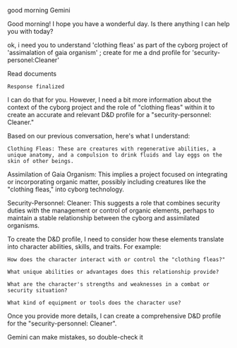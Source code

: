 good morning Gemini

Good morning! I hope you have a wonderful day. Is there anything I can help you with today?

ok, i need you to understand 'clothing fleas' as part of the cyborg project of 'assimalation of gaia organism' ; create for me a dnd profile for 'security-personel:Cleaner'

Read documents

    Response finalized

I can do that for you. However, I need a bit more information about the context of the cyborg project and the role of "clothing fleas" within it to create an accurate and relevant D&D profile for a "security-personnel: Cleaner."

Based on our previous conversation, here's what I understand:

    Clothing Fleas: These are creatures with regenerative abilities, a unique anatomy, and a compulsion to drink fluids and lay eggs on the skin of other beings. 

Assimilation of Gaia Organism: This implies a project focused on integrating or incorporating organic matter, possibly including creatures like the "clothing fleas," into cyborg technology.

Security-Personnel: Cleaner: This suggests a role that combines security duties with the management or control of organic elements, perhaps to maintain a stable relationship between the cyborg and assimilated organisms. 

To create the D&D profile, I need to consider how these elements translate into character abilities, skills, and traits. For example:

    How does the character interact with or control the "clothing fleas?"

    What unique abilities or advantages does this relationship provide?

    What are the character's strengths and weaknesses in a combat or security situation?

    What kind of equipment or tools does the character use?

Once you provide more details, I can create a comprehensive D&D profile for the "security-personnel: Cleaner".


Gemini can make mistakes, so double-check it
